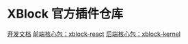 # XBlock 官方插件仓库

[开发文档](http://doc.mylaravel.cn)
[前端核心包：xblock-react](https://github.com/yysel/xblock-react)
[后端核心包：xblock-kernel](https://github.com/yysel/xblock-kernel)